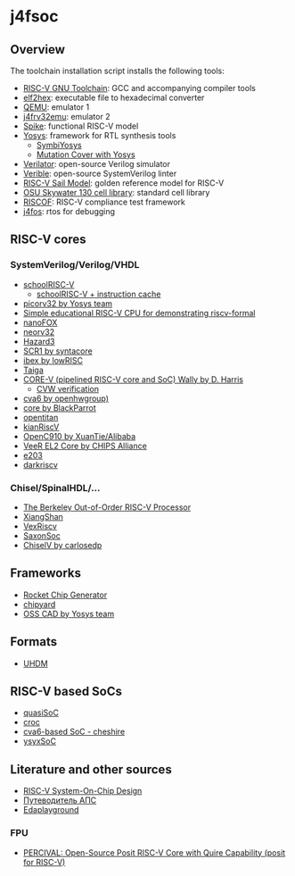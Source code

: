 # j4fsoc

## Overview

The toolchain installation script installs the following tools:
- [RISC-V GNU Toolchain](https://github.com/riscv-collab/riscv-gnu-toolchain): GCC and accompanying compiler tools
- [elf2hex](https://github.com/sifive/elf2hex): executable file to hexadecimal converter
- [QEMU](https://www.qemu.org/docs/master/system/target-riscv.html): emulator 1
- [j4frv32emu](https://github.com/squeakbug/j4frv32emu): emulator 2
- [Spike](https://github.com/riscv-software-src/riscv-isa-sim): functional RISC-V model
- [Yosys](https://github.com/YosysHQ/yosys): framework for RTL synthesis tools
    - [SymbiYosys](https://github.com/YosysHQ/sby)
    - [Mutation Cover with Yosys](https://github.com/YosysHQ/mcy)
- [Verilator](https://github.com/verilator/verilator): open-source Verilog simulator
- [Verible](https://github.com/chipsalliance/verible): open-source SystemVerilog linter
- [RISC-V Sail Model](https://github.com/riscv/sail-riscv): golden reference model for RISC-V
- [OSU Skywater 130 cell library](https://foss-eda-tools.googlesource.com/skywater-pdk/libs/sky130_osu_sc_t12): standard cell library
- [RISCOF](https://github.com/riscv-software-src/riscof.git): RISC-V compliance test framework
- [j4fos](https://github.com/squeakbug/j4fos): rtos for debugging

## RISC-V cores

### SystemVerilog/Verilog/VHDL

- [schoolRISC-V](https://github.com/zhelnio/schoolRISCV)
    - [schoolRISC-V + instruction cache](https://github.com/NickolayTernovoy/schoolRISCV_ICache)
- [picorv32 by Yosys team](https://github.com/YosysHQ/picorv32)
- [Simple educational RISC-V CPU for demonstrating riscv-formal](https://github.com/YosysHQ/nerv)
- [nanoFOX](https://github.com/Dmitriy0111/nanoFOX)
- [neorv32](https://github.com/stnolting/neorv32)
- [Hazard3](https://github.com/Wren6991/Hazard3)
- [SCR1 by syntacore](https://github.com/syntacore/scr1)
- [ibex by lowRISC](https://github.com/lowRISC/ibex)
- [Taiga](https://github.com/tsmk94/Taiga)
- [CORE-V (pipelined RISC-V core and SoC) Wally by D. Harris](https://github.com/openhwgroup/cvw)
    - [CVW verification](https://github.com/openhwgroup/cvw-arch-verif)
- [cva6 by openhwgroup)](https://github.com/openhwgroup/cva6)
- [core by BlackParrot](https://github.com/black-parrot/black-parrot)
- [opentitan](https://github.com/lowrisc/opentitan)
- [kianRiscV](https://github.com/splinedrive/kianRiscV)
- [OpenC910 by XuanTie/Alibaba](https://github.com/XUANTIE-RV/openc910)
- [VeeR EL2 Core by CHIPS Alliance](https://github.com/chipsalliance/Cores-VeeR-EL2)
- [e203](https://github.com/riscv-mcu/e203_hbirdv2)
- [darkriscv](https://github.com/darklife/darkriscv)

### Chisel/SpinalHDL/...

- [The Berkeley Out-of-Order RISC-V Processor](https://github.com/riscv-boom/riscv-boom)
- [XiangShan](https://github.com/OpenXiangShan/XiangShan)
- [VexRiscv](https://github.com/SpinalHDL/VexRiscv)
- [SaxonSoc](https://github.com/SpinalHDL/SaxonSoc)
- [ChiselV by carlosedp](https://github.com/carlosedp/chiselv)

## Frameworks

- [Rocket Chip Generator ](https://github.com/chipsalliance/rocket-chip)
- [chipyard](https://github.com/ucb-bar/chipyard)
- [OSS CAD by Yosys team](https://github.com/YosysHQ/oss-cad-suite-build)

## Formats

- [UHDM](https://github.com/chipsalliance/UHDM)

## RISC-V based SoCs

- [quasiSoC](https://github.com/regymm/quasiSoC)
- [croc](https://github.com/pulp-platform/croc)
- [cva6-based SoC - cheshire](https://github.com/pulp-platform/cheshire)
- [ysyxSoC](https://github.com/OSCPU/ysyxSoC)

## Literature and other sources

- [RISC-V System-On-Chip Design](https://shop.elsevier.com/books/risc-v-system-on-chip-design/harris/978-0-323-99498-9)
- [Путеводитель АПС](https://github.com/MPSU/APS)
- [Edaplayground](https://www.edaplayground.com/)

### FPU

- [PERCIVAL: Open-Source Posit RISC-V Core with Quire Capability (posit for RISC-V)](https://arxiv.org/pdf/2111.15286)
